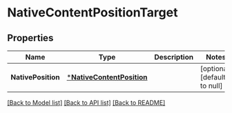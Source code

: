 # NativeContentPositionTarget

## Properties
Name | Type | Description | Notes
------------ | ------------- | ------------- | -------------
**NativePosition** | [***NativeContentPosition**](NativeContentPosition.md) |  | [optional] [default to null]

[[Back to Model list]](../README.md#documentation-for-models) [[Back to API list]](../README.md#documentation-for-api-endpoints) [[Back to README]](../README.md)

